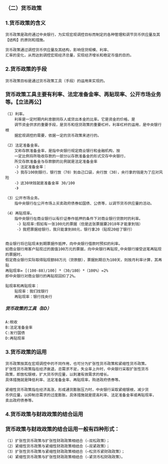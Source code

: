 ### （二）货币政策
### 1.货币政策的含义
    货币政策是政府通过中央银行，为实现宏观调控目标而制定的各种管理和调节货币供应量及其【结构】的原则和措施。
    
    货币政策通过调控货币供应量及其结构，影响信贷规模、利率、
    汇率的变化，从而达到调控宏观经济总量，实现经济增长和稳定币值的目的。
    
### 2.货币政策的手段
    货币政策目标是通过货币政策工具（手段）的运用来实现的。
    
### 货币政策工具主要有利率、法定准备金率、再贴现率、公开市场业务等。【立法再公】
    （1）利率。
        利率是一定时期内利息额同存人或贷出本金的比率。它是资金的价格，是
        调节资金供求的重要手段，是货币和信贷政策的重要杠杆。利率杠杆的运用，是中央银行根
        据宏观调控的需要，依据一定的货币政策来进行的。
        
    （2）法定准备金率。
        又称存款准备金率，是指中央银行规定商业银行和金融机构，按
        一定比例将所吸收存款的一部分以存款准备金的形式交存中央银行，
        所交存款准备金与存款额的比例就是法定准备金率
        -》法定准备金率：
        -》我存100到银行，银行放（70）到自己口袋，央行放（30），央行拿的钱是为了应对风险
        -》这30块钱就是准备金率 30/100
        -》
        
    （3）公开市场业务。
        指中央银行在公开市场上买卖政府债券如国债、公债等，以调节货币供应量的活动。
        
    （4）再贴现率。
        指中央银行在商业银行以有价证券作抵押的条件下对商业银行贷款时的利率。
         -》贴现率:假如有一张100元的票据（但是这张票据要2018年才能拿到钱）
         -》我把票据给银行，我只能拿到80元，银行拿20（贴现20给了银行）
         
    
    商业银行将已贴现未到期票据作抵押，向中央银行借款时预扣的利率。
    如商业银行用客户贴现过的面值100万元的票据，向中央银行再贴现,中央银行接受这笔再贴现的票据时，
    假定商业银行实际取得贴现额88万元（贷款额），票据到期日为180天，则按月利率计算，其再贴
    再贴现率= [(100-88)/100] *（30/180）*（100%）=2%
    即中央银行对商业银行的再贴现回扣了2%。
    
    贴现率和再贴现率：
        贴现率：我们找银行
        再贴现率：银行找央行    
    
##### 货币政策的工具（BD）
    A:税收
    B:法定准备金率
    C:发行国债
    D:再贴现率



### 3.货币政策的运用
    货币政策按其在宏观调控中的不同作用，也可分为扩张性货币政策和紧缩性货币政策。
    扩张性货币政策指在经济衰退，总需求不足，失业率上升时，中央银行采取扩张性货币
    政策，即放松银根，扩大货币供应量，以刺激有效需求的增长。
    具体措施就是降低利率、法定准备金率、再贴现率，购进政府债券等。

    紧缩性货币政策指在经济高涨，形成通货膨胀压力时，中央银行采取紧缩银根，减少货
    币供应量，以抑制总需求的过度膨胀。具体措施就是提高利率、法定准备金率或再贴现率，
    卖出政府债券等。
    
### 4.货币政策与财政政策的结合运用
### 货币政策与财政政策的结合运用一般有四种形式：
    （1）扩张性货币政策与扩张性财政政策相结合（―双松政策）；
    （2）紧缩性货币政策与紧缩性财政政策相结合（―双紧政策）；
    （3）扩张性货币政策与紧缩性财政政策相结合（―松货币紧财政政策）；
    （4）紧缩性货币政策与扩张性财政政策相结合（―紧货币松财政政策）。